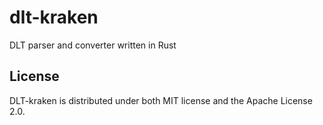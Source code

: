 # dlt-kraken
DLT parser and converter written in Rust

## License
DLT-kraken is distributed under both MIT license and the Apache License 2.0.
